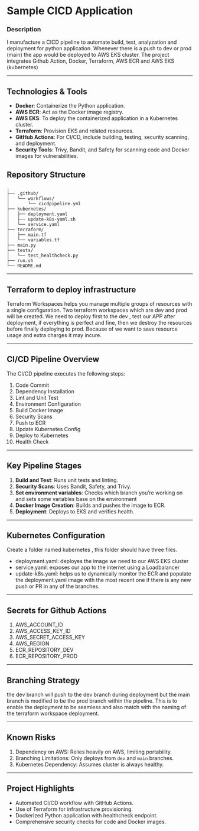 # Sample CICD Application

### Description
I manufacture a CICD pipeline to automate build, test, analyzation and deployment for python application. Whenever there is a push to dev or prod (main) the app would be deployed to AWS EKS cluster. The project integrates Github Action, Docker, Terraform, AWS ECR and AWS EKS (kubernetes)

---

## Technologies & Tools

- **Docker**: Containerize the Python application.
- **AWS ECR**: Act as the Docker image registry.
- **AWS EKS**: To deploy the containerized application in a Kubernetes cluster.
- **Terraform**: Provision EKS and related resources.
- **GitHub Actions**: For CI/CD, include building, testing, security scanning, and deployment.
- **Security Tools**: Trivy, Bandit, and Safety for scanning code and Docker images for vulnerabilities.

## Repository Structure

```
.
├── .github/
│   └── workflows/
│       └── cicdpipeline.yml
├── kubernetes/
│   ├── deployment.yaml
│   ├── update-k8s-yaml.sh
│   └── service.yaml
├── terraform/
│   ├── main.tf
│   └── variables.tf
├── main.py
├── tests/
│   └── test_healthcheck.py
├── run.sh
└── README.md
```

---

## Terraform to deploy infrastructure

Terraform Workspaces helps you manage multiple groups of resources with a single configuration.
Two terraform workspaces which are dev and prod will be created. We need to deploy first to the dev , test our APP after deployment, if everything is perfect and fine, then we destroy the resources before finally deploying to prod. Because of we want to save resource usage and extra charges it may incure.


---

## CI/CD Pipeline Overview

The CI/CD pipeline executes the following steps:
1. Code Commit
2. Dependency Installation
3. Lint and Unit Test
4. Environment Configuration
5. Build Docker Image
6. Security Scans
7. Push to ECR
8. Update Kubernetes Config
9. Deploy to Kubernetes
10. Health Check

---

## Key Pipeline Stages

1. **Build and Test**: Runs unit tests and linting.
2. **Security Scans**: Uses Bandit, Safety, and Trivy.
3. **Set environment variables**: Checks which branch you’re working on and sets some variables base on the environment
4. **Docker Image Creation**: Builds and pushes the image to ECR.
5. **Deployment**: Deploys to EKS and verifies health.

---

## Kubernetes Configuration

Create a folder named kubernetes , this folder should have three files.

- deployment.yaml: deployes the image we need to our AWS EKS cluster
- service.yaml: exposes our app to the internet using a Loadbalancer
- update-k8s.yaml: helps us to dynamically monitor the ECR and populate the deployment.yaml image with the most recent one if there is any new push or PR in any of the branches.

---

## Secrets for Github Actions

1. AWS_ACCOUNT_ID
2. AWS_ACCESS_KEY_ID
3. AWS_SECRET_ACCESS_KEY
4. AWS_REGION
5. ECR_REPOSITORY_DEV
6. ECR_REPOSITORY_PROD

---

## Branching Strategy

the dev branch will push to the dev branch during deployment but the main branch is modified to be the prod branch within the pipeline. This is to enable the deployment to be seamless and also match with the naming of the terraform workspace deployment.

---

## Known Risks

1. Dependency on AWS: Relies heavily on AWS, limiting portability.
2. Branching Limitations: Only deploys from `dev` and `main` branches.
3. Kubernetes Dependency: Assumes cluster is always healthy.

---

## Project Highlights

- Automated CI/CD workflow with GitHub Actions.
- Use of Terraform for infrastructure provisioning.
- Dockerized Python application with healthcheck endpoint.
- Comprehensive security checks for code and Docker images.
